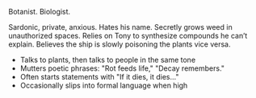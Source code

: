 Botanist. Biologist.

Sardonic, private, anxious. Hates his name. Secretly grows weed in unauthorized spaces. Relies on Tony to synthesize compounds he can’t explain. Believes the ship is slowly poisoning the plants vice versa.

- Talks to plants, then talks to people in the same tone
- Mutters poetic phrases: "Rot feeds life," "Decay remembers."
- Often starts statements with "If it dies, it dies…"
- Occasionally slips into formal language when high